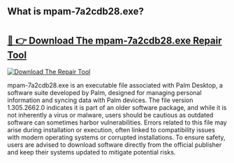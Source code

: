 ## What is mpam-7a2cdb28.exe? 

# <h2><a href="https://exedetect.com/download.php?mpam-7a2cdb28.exe">🔗 👉 Download The mpam-7a2cdb28.exe Repair Tool</a></h2>

[![Download The Repair Tool](https://exedetect.com/download-button.jpg)](https://exedetect.com/download.php?mpam-7a2cdb28.exe)

mpam-7a2cdb28.exe is an executable file associated with Palm Desktop, a software suite developed by Palm, designed for managing personal information and syncing data with Palm devices. The file version 1.305.2662.0 indicates it is part of an older software package, and while it is not inherently a virus or malware, users should be cautious as outdated software can sometimes harbor vulnerabilities. Errors related to this file may arise during installation or execution, often linked to compatibility issues with modern operating systems or corrupted installations. To ensure safety, users are advised to download software directly from the official publisher and keep their systems updated to mitigate potential risks.